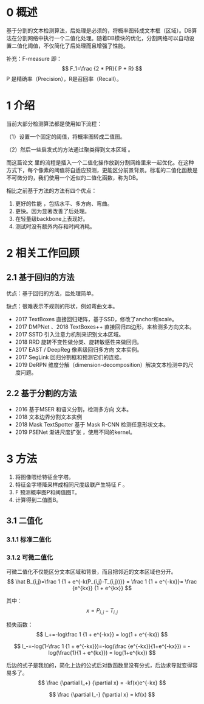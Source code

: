 # 0 概述	

​	基于分割的文本检测算法，后处理是必须的，将概率图转成文本框（区域）。DB算法在分割网络中执行一个二值化处理。随着DB模块的优化，分割网络可以自动设置二值化阈值，不仅简化了后处理而且增强了性能。

补充：F-measure 即：
$$
F_1=\frac {2 * PR}{ P + R}
$$
P 是精确率（Precision），R是召回率（Recall）。



# 1 介绍

当前大部分检测算法都是使用如下流程：

（1）设置一个固定的阈值，将概率图转成二值图。

（2）然后一些启发式的方法通过聚类得到文本区域 。

而这篇论文 里的流程是插入一个二值化操作放到分割网络里来一起优化。在这种方式下，每个像素的阈值将自适应预测，更能区分前景背景。标准的二值化函数是不可微分的，我们使用一个近似的二值化函数，称为DB。

相比之前基于方法的方法有四个优点：

1. 更好的性能 ，包括水平、多方向、弯曲。
2. 更快。因为显著改善了后处理。
3. 在轻量级backbone上表现好。
4. 测试时没有额外内存和时间消耗。



# 2 相关工作回顾

## 2.1 基于回归的方法

优点：基于回归的方法，后处理简单。

缺点：很难表示不规则的形状，例如弯曲文本。

- 2017 TextBoxes 直接回归矩阵，基于SSD，修改了anchor和scale。
- 2017 DMPNet 、2018 TextBoxes++ 直接回归四边形，来检测多方向文本。
- 2017 SSTD 引入注意力机制来识别文本区域。
- 2018 RRD 旋转不变性做分类、旋转敏感性来做回归。
- 2017 EAST / DeepReg 像素级回归多方向 文本实例。
- 2017 SegLink 回归分割框和预测它们的连接。
- 2019 DeRPN 维度分解（dimension-decomposition）解决文本检测中的尺度问题。



## 2.2 基于分割的方法

- 2016 基于MSER 和语义分割，检测多方向 文本。
- 2018 文本边界分割文本实例
- 2018 Mask TextSpotter 基于 Mask R-CNN 检测任意形状文本。
- 2019 PSENet 渐进尺度扩张 ，使用不同的kernel。 

# 3 方法



1. 将图像喂给特征金字塔。
2. 特征金字塔降采样成相同尺度级联产生特征 $F$ 。
3. F 预测概率图P和阈值图T。
4. 计算得到二值图B。



## 3.1 二值化

### 3.1.1 标准二值化

### 3.1.2 可微二值化

可微二值化不仅能区分文本区域和背景，而且把邻近的文本区域也分开。
$$
\hat B_{i,j}=\frac 1 {1 + e^{-k(P_{i,j}-T_{i,j})}} = \frac 1 {1 + e^{-kx}}= \frac {e^{kx}} {1 + e^{kx}}
$$


其中：
$$
x =P_{i,j}-T_{i,j}
$$


损失函数：
$$
l_+=-log\frac 1 {1 + e^{-kx}} 
= log(1 + e^{-kx})
$$

$$
l_-=-log(1-\frac 1 {1 + e^{-kx}})=-log(\frac {e^{-kx}}{1+e^{-kx}}) = -log(\frac{1}{1 + e^{kx}}) = log(1+e^{kx})
$$





后边的式子是我加的，简化上边的公式后对数函数里没有分式，后边求导就变得容易多了。
$$
\frac {\partial l_+} {\partial x} = -kf(x)e^{-kx}
$$

$$
\frac {\partial l_-} {\partial x} = kf(x)
$$
